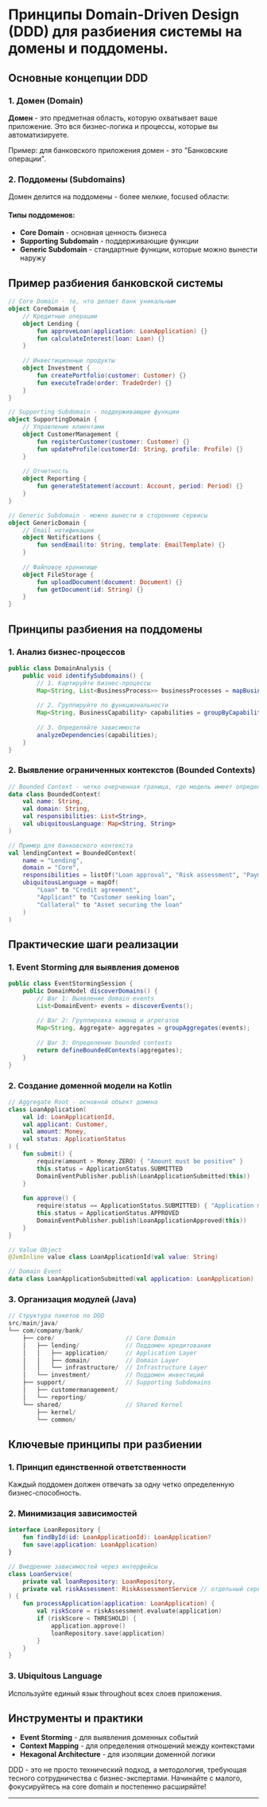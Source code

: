 # Принципы Domain-Driven Design (DDD) для разбиения системы на домены и поддомены.

## Основные концепции DDD

### 1. Домен (Domain)
**Домен** - это предметная область, которую охватывает ваше приложение. Это вся бизнес-логика и процессы, которые вы автоматизируете.

Пример: для банковского приложения домен - это "Банковские операции".

### 2. Поддомены (Subdomains)
Домен делится на поддомены - более мелкие, focused области:

#### Типы поддоменов:
- **Core Domain** - основная ценность бизнеса
- **Supporting Subdomain** - поддерживающие функции
- **Generic Subdomain** - стандартные функции, которые можно вынести наружу

## Пример разбиения банковской системы

```kotlin
// Core Domain - то, что делает банк уникальным
object CoreDomain {
    // Кредитные операции
    object Lending {
        fun approveLoan(application: LoanApplication) {}
        fun calculateInterest(loan: Loan) {}
    }
    
    // Инвестиционные продукты
    object Investment {
        fun createPortfolio(customer: Customer) {}
        fun executeTrade(order: TradeOrder) {}
    }
}

// Supporting Subdomain - поддерживающие функции
object SupportingDomain {
    // Управление клиентами
    object CustomerManagement {
        fun registerCustomer(customer: Customer) {}
        fun updateProfile(customerId: String, profile: Profile) {}
    }
    
    // Отчетность
    object Reporting {
        fun generateStatement(account: Account, period: Period) {}
    }
}

// Generic Subdomain - можно вынести в сторонние сервисы
object GenericDomain {
    // Email нотификации
    object Notifications {
        fun sendEmail(to: String, template: EmailTemplate) {}
    }
    
    // Файловое хранилище
    object FileStorage {
        fun uploadDocument(document: Document) {}
        fun getDocument(id: String) {}
    }
}
```

## Принципы разбиения на поддомены

### 1. Анализ бизнес-процессов
```java
public class DomainAnalysis {
    public void identifySubdomains() {
        // 1. Картируйте бизнес-процессы
        Map<String, List<BusinessProcess>> businessProcesses = mapBusinessProcesses();
        
        // 2. Группируйте по функциональности
        Map<String, BusinessCapability> capabilities = groupByCapability(businessProcesses);
        
        // 3. Определяйте зависимости
        analyzeDependencies(capabilities);
    }
}
```

### 2. Выявление ограниченных контекстов (Bounded Contexts)
```kotlin
// Bounded Context - четко очерченная граница, где модель имеет определенное значение
data class BoundedContext(
    val name: String,
    val domain: String,
    val responsibilities: List<String>,
    val ubiquitousLanguage: Map<String, String>
)

// Пример для банковского контекста
val lendingContext = BoundedContext(
    name = "Lending",
    domain = "Core",
    responsibilities = listOf("Loan approval", "Risk assessment", "Payment processing"),
    ubiquitousLanguage = mapOf(
        "Loan" to "Credit agreement",
        "Applicant" to "Customer seeking loan",
        "Collateral" to "Asset securing the loan"
    )
)
```

## Практические шаги реализации

### 1. Event Storming для выявления доменов
```java
public class EventStormingSession {
    public DomainModel discoverDomains() {
        // Шаг 1: Выявление domain events
        List<DomainEvent> events = discoverEvents();
        
        // Шаг 2: Группировка команд и агрегатов
        Map<String, Aggregate> aggregates = groupAggregates(events);
        
        // Шаг 3: Определение bounded contexts
        return defineBoundedContexts(aggregates);
    }
}
```

### 2. Создание доменной модели на Kotlin
```kotlin
// Aggregate Root - основной объект домена
class LoanApplication(
    val id: LoanApplicationId,
    val applicant: Customer,
    val amount: Money,
    val status: ApplicationStatus
) {
    fun submit() {
        require(amount > Money.ZERO) { "Amount must be positive" }
        this.status = ApplicationStatus.SUBMITTED
        DomainEventPublisher.publish(LoanApplicationSubmitted(this))
    }
    
    fun approve() {
        require(status == ApplicationStatus.SUBMITTED) { "Application must be submitted" }
        this.status = ApplicationStatus.APPROVED
        DomainEventPublisher.publish(LoanApplicationApproved(this))
    }
}

// Value Object
@JvmInline value class LoanApplicationId(val value: String)

// Domain Event
data class LoanApplicationSubmitted(val application: LoanApplication) : DomainEvent
```

### 3. Организация модулей (Java)
```java
// Структура пакетов по DDD
src/main/java/
└── com/company/bank/
    ├── core/                    // Core Domain
    │   ├── lending/             // Поддомен кредитования
    │   │   ├── application/     // Application Layer
    │   │   ├── domain/          // Domain Layer
    │   │   └── infrastructure/  // Infrastructure Layer
    │   └── investment/          // Поддомен инвестиций
    ├── support/                 // Supporting Subdomains
    │   ├── customermanagement/
    │   └── reporting/
    └── shared/                  // Shared Kernel
        ├── kernel/
        └── common/
```

## Ключевые принципы при разбиении

### 1. Принцип единственной ответственности
Каждый поддомен должен отвечать за одну четко определенную бизнес-способность.

### 2. Минимизация зависимостей
```kotlin
interface LoanRepository {
    fun findById(id: LoanApplicationId): LoanApplication?
    fun save(application: LoanApplication)
}

// Внедрение зависимостей через интерфейсы
class LoanService(
    private val loanRepository: LoanRepository,
    private val riskAssessment: RiskAssessmentService // отдельный сервис
) {
    fun processApplication(application: LoanApplication) {
        val riskScore = riskAssessment.evaluate(application)
        if (riskScore < THRESHOLD) {
            application.approve()
            loanRepository.save(application)
        }
    }
}
```

### 3. Ubiquitous Language
Используйте единый язык throughout всех слоев приложения.

## Инструменты и практики

- **Event Storming** - для выявления доменных событий
- **Context Mapping** - для определения отношений между контекстами
- **Hexagonal Architecture** - для изоляции доменной логики

DDD - это не просто технический подход, а методология, требующая тесного сотрудничества с бизнес-экспертами. 
Начинайте с малого, фокусируйтесь на core domain и постепенно расширяйте!

---

